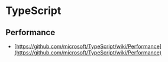 # TypeScript


## Performance

- [https://github.com/microsoft/TypeScript/wiki/Performance](https://github.com/microsoft/TypeScript/wiki/Performance)